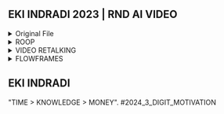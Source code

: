 ## EKI INDRADI 2023 | RND AI VIDEO 


<details>
  <summary>Original File</summary>

https://github.com/EKI-INDRADI/rnd-ai-video-docs/assets/47073420/8cbb26cf-b37b-49f0-830c-48db09ab28dc

[VIDEO](https://www.youtube.com/watch?v=-R-TvrdyYxs)

![___2984248520521109861_7959880316](https://github.com/EKI-INDRADI/rnd-ai-video-docs/assets/47073420/c6c3c2dd-181f-4b29-9c8f-a5bc3001237a)

[PICTURE](https://www.instagram.com/jeonjongseo_fanpage)
[AUDIO](https://www.netflix.com)

```sh

Description :

from_video : Nita Gunawan
to_video : Jeon Jong-seo
to_audio : Dubbed indonesia - Tokyo (Money Heist Korea - Netflix)

```

</details>

<details>
  <summary>ROOP</summary>

https://github.com/EKI-INDRADI/rnd-ai-video-docs/assets/47073420/f4843327-c787-4ce3-b4e6-25bd087bd223

[GITHUB](https://github.com/s0md3v/roop)

```sh

Tutorial :

#pending

```

</details>

<details>
  <summary>VIDEO RETALKING</summary>

https://github.com/EKI-INDRADI/rnd-ai-video-docs/assets/47073420/f22400cd-3af2-4a24-9481-cd7ff7fe504d


[GITHUB](https://github.com/OpenTalker/video-retalking)

```sh

Tutorial :

#pending

```

</details>



<details>
  <summary>FLOWFRAMES</summary>

https://github.com/EKI-INDRADI/rnd-ai-video-docs/assets/47073420/a4e7826c-7dfe-40d4-ba63-2280fd67a2cc

[GITHUB](https://github.com/n00mkrad/flowframes)

```sh

Tutorial :

#pending

```

</details>



## EKI INDRADI

"TIME > KNOWLEDGE > MONEY". #2024_3_DIGIT_MOTIVATION




